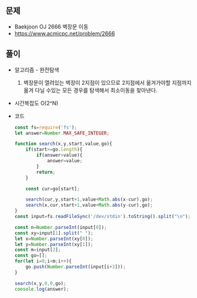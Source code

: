 문제
-----

+ Baekjoon OJ 2666 벽장문 이동
+ https://www.acmicpc.net/problem/2666

풀이 
------

+ 알고리즘 - 완전탐색

  1. 벽장문이 열려있는 벽장이 2지점이 있으므로 2지점에서 옮겨가야할 지점까지 옮겨 다닐 수있는 모든 경우를 탐색해서 최소이동을 찾아낸다.



+ 시간복잡도 O(2^N)



+ 코드

  ``` javascript
  const fs=require('fs');
  let answer=Number.MAX_SAFE_INTEGER;
  
  function search(x,y,start,value,go){
      if(start>=go.length){
          if(answer>value){
              answer=value;
          }
          return;
      }
  
      const cur=go[start];
  
      search(cur,y,start+1,value+Math.abs(x-cur),go);
      search(x,cur,start+1,value+Math.abs(y-cur),go);
  }
  const input=fs.readFileSync('/dev/stdin').toString().split("\n");
  
  const n=Number.parseInt(input[0]);
  const xy=input[1].split(" ");
  let x=Number.parseInt(xy[0]);
  let y=Number.parseInt(xy[1]);
  const m=input[2];
  const go=[];
  for(let i=0;i<m;i++){
      go.push(Number.parseInt(input[i+3]));
  }
  
  search(x,y,0,0,go);
  console.log(answer);
  ```

